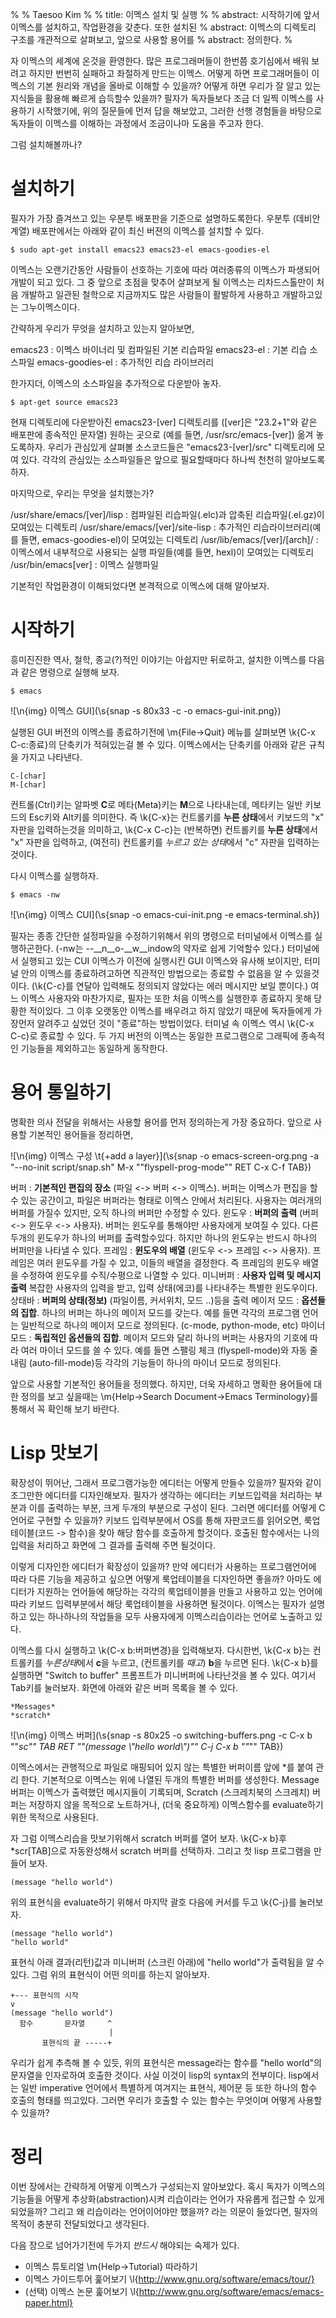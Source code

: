 %
% Taesoo Kim
%
% title: 이멕스 설치 및 실행
%
% abstract: 시작하기에 앞서 이멕스를 설치하고, 작업환경을 갖춘다. 또한 설치된
% abstract: 이멕스의 디렉토리 구조를 개관적으로 살펴보고, 앞으로 사용할 용어를
% abstract: 정의한다.
%

자 이멕스의 세계에 온것을 환영한다. 많은 프로그래머들이 한번쯤 호기심에서 배워
보려고 하지만 번번히 실패하고 좌절하게 만드는 이멕스. 어떻게 하면 프로그래머들이
이멕스의 기본 원리와 개념을 올바로 이해할 수 있을까? 어떻게 하면 우리가 잘 알고
있는 지식들을 활용해 빠르게 습득할수 있을까? 필자가 독자들보다 조금 더 일찍
이멕스를 사용하기 시작했기에, 위의 질문들에 먼저 답을 해보았고, 그러한 선행
경험들을 바탕으로 독자들이 이멕스를 이해하는 과정에서 조금이나마 도움을 주고자
한다.

그럼 설치해볼까나?

# 설치하기

필자가 가장 즐겨쓰고 있는 우분투 배포판을 기준으로 설명하도록한다. 우분투 (데비안
계열) 배포판에서는 아래와 같이 최신 버젼의 이멕스를 설치할 수 있다.

    $ sudo apt-get install emacs23 emacs23-el emacs-goodies-el

이멕스는 오랜기간동안 사람들이 선호하는 기호에 따라 여러종류의 이멕스가 파생되어
개발이 되고 있다. 그 중 앞으로 초점을 맞추어 살펴보게 될 이멕스는 리차드스톨만이
처음 개발하고 일관된 철학으로 지금까지도 많은 사람들이 활발하게 사용하고
개발하고있는 그누이멕스이다.

간략하게 우리가 무엇을 설치하고 있는지 알아보면,

emacs23
:   이멕스 바이너리 및 컴파일된 기본 리습파일
emacs23-el
:   기본 리습 소스파일
emacs-goodies-el
:   추가적인 리습 라이브러리

한가지더, 이멕스의 소스파일을 추가적으로 다운받아 놓자.

    $ apt-get source emacs23
    
현재 디렉토리에 다운받아진 emacs23-[ver] 디렉토리를 ([ver]은 "23.2+1"와 같은
배포판에 종속적인 문자열) 원하는 곳으로 (예를 들면, /usr/src/emacs-[ver]) 옮겨
놓도록하자. 우리가 관심있게 살펴볼 소스코드들은 "emacs23-[ver]/src" 디렉토리에
모여 있다. 각각의 관심있는 소스파일들은 앞으로 필요할때마다 하나씩 천천히
알아보도록하자.

마지막으로, 우리는 무엇을 설치했는가?

/usr/share/emacs/[ver]/lisp
:   컴파일된 리습파일(.elc)과 압축된 리습파일(.el.gz)이 모여있는 디렉토리
/usr/share/emacs/[ver]/site-lisp
:   추가적인 리습라이브러리(예를 들면, emacs-goodies-el)이 모여있는 디렉토리
/usr/lib/emacs/[ver]/[arch]/
:   이멕스에서 내부적으로 사용되는 실행 파일들(예를 들면, hexl)이 모여있는 디렉토리
/usr/bin/emacs[ver]
:   이멕스 실행파일

기본적인 작업환경이 이해되었다면 본격적으로 이멕스에 대해 알아보자.

# 시작하기

흥미진진한 역사, 철학, 종교(?)적인 이야기는 아쉽지만 뒤로하고, 설치한 이멕스를
다음과 같은 명령으로 실행해 보자.

    $ emacs

![\n{img} 이멕스 GUI](\s{snap -s 80x33 -c -o emacs-gui-init.png})

실행된 GUI 버전의 이멕스를 종료하기전에 \m{File->Quit} 메뉴를 살펴보면 \k{C-x
C-c:종료}의 단축키가 적혀있는걸 볼 수 있다. 이멕스에서는 단축키를 아래와 같은 규칙을
가지고 나타낸다.

    C-[char]
    M-[char]

컨트롤(Ctrl)키는 알파벳 **C**로 메타(Meta)키는 **M**으로 나타내는데, 메타키는
일반 키보드의 Esc키와 Alt키를 의미한다. 즉 \k{C-x}는 컨트롤키를 **누른 상태**에서
키보드의 "x" 자판을 입력하는것을 의미하고, \k{C-x C-c}는 (반복하면) 컨트롤키를
**누른 상태**에서 "x" 자판을 입력하고, (여전히) 컨트롤키를 *누르고 있는 상태*에서
"c" 자판을 입력하는것이다.

다시 이멕스를 실행하자. 

    $ emacs -nw

![\n{img} 이멕스 CUI](\s{snap -o emacs-cui-init.png -e emacs-terminal.sh})

필자는 종종 간단한 설정파일을 수정하기위해서 위의 명령으로 터미널에서 이멕스를
실행하곤한다. (-nw는 --__n__o-__w__indow의 약자로 쉽게 기억할수 있다.) 터미널에서
실행되고 있는 CUI 이멕스가 이전에 실행시킨 GUI 이멕스와 유사해 보이지만, 터미널
안의 이멕스를 종료하려고하면 직관적인 방법으로는 종료할 수 없음을 알 수
있을것이다. (\k{C-c}를 연달아 입력해도 정의되지 않았다는 에러 메시지만 보일
뿐이다.) 여느 이멕스 사용자와 마찬가지로, 필자는 또한 처음 이멕스를 실행한후
종료하지 못해 당황한 적이있다. 그 이후 오랫동안 이멕스를 배우려고 하지 않았기
때문에 독자들에게 가장먼저 알려주고 싶었던 것이 "종료"하는 방법이었다. 터미널 속
이멕스 역시 \k{C-x C-c}로 종료할 수 있다. 두 가지 버전의 이멕스는 동일한
프로그램으로 그래픽에 종속적인 기능들을 제외하고는 동일하게 동작한다.

# 용어 통일하기

명확한 의사 전달을 위해서는 사용할 용어를 먼저 정의하는게 가장 중요하다. 앞으로
사용할 기본적인 용어들을 정리하면,

![\n{img} 이멕스 구성 \t{+add a layer}](\s{snap -o emacs-screen-org.png
  -a "--no-init script/snap.sh" M-x "\"flyspell-prog-mode\"" RET C-x C-f TAB})

버퍼
:   **기본적인 편집의 장소** (파일 <-> 버퍼 <-> 이멕스).
    버퍼는 이멕스가 편집을 할 수 있는 공간이고, 파일은 버퍼라는 형태로 이멕스
    안에서 처리된다. 사용자는 여러개의 버퍼를 가질수 있지만, 오직 하나의 버퍼만
    수정할 수 있다. 
윈도우
:   **버퍼의 출력** (버퍼 <-> 윈도우 <-> 사용자).
    버퍼는 윈도우를 통해야만 사용자에게 보여질 수 있다. 다른 두개의 윈도우가
    하나의 버퍼를 출력할수있다. 하지만 하나의 윈도우는 반드시 하나의 버퍼만을
    나타낼 수 있다.
프레임
:   **윈도우의 배열** (윈도우 <-> 프레임 <-> 사용자).
    프레임은 여러 윈도우를 가질 수 있고, 이들의 배열을 결정한다. 즉 프레임의
    윈도우 배열을 수정하여 윈도우를 수직/수평으로 나열할 수 있다.
미니버퍼
:   **사용자 입력 및 메시지 출력**
    복잡한 사용자의 입력을 받고, 입력 상태(에코)를 나타내주는 특별한 윈도우이다.
상태바
:   **버퍼의 상태(정보)** (파일이름, 커서위치, 모드 ..)등을 출력
메이저 모드
:   **옵션들의 집합**. 하나의 버퍼는 하나의 메이저 모드를 갖는다. 예를 들면
    각각의 프로그램 언어는 일반적으로 하나의 메이저 모드로 정의된다. (c-mode,
    python-mode, etc)
마이너 모드
:   **독립적인 옵션들의 집합**. 메이저 모드와 달리 하나의 버퍼는 사용자의 기호에
    따라 여러 마이너 모드를 쓸 수 있다. 예를 들면 스팰링 체크 (flyspell-mode)와 
    자동 줄내림 (auto-fill-mode)등 각각의 기능들이 하나의 마이너 모드로 정의된다.

앞으로 사용할 기본적인 용어들을 정의했다. 하지만, 더욱 자세하고 명확한 용어들에
대한 정의를 보고 싶을때는 \m{Help->Search Document->Emacs Terminology}를 통해서
꼭 확인해 보기 바란다.

# Lisp 맛보기

확장성이 뛰어난, 그래서 프로그램가능한 에디터는 어떻게 만들수 있을까? 필자와 같이
조그만한 에디터를 디자인해보자. 필자가 생각하는 에디터는 키보드입력을 처리하는
부분과 이를 출력하는 부분, 크게 두개의 부분으로 구성이 된다. 그러면 에디터를
어떻게 C언어로 구현할 수 있을까? 키보드 입력부분에서 OS를 통해 자판코드를
읽어오면, 룩업테이블(코드 -> 함수)을 찾아 해당 함수를 호출하게 할것이다. 호출된
함수에서는 나의 입력을 처리하고 화면에 그 결과를 출력해 주면 될것이다.

이렇게 디자인한 에디터가 확장성이 있을까? 만약 에디터가 사용하는 프로그램언어에
따라 다른 기능을 제공하고 싶으면 어떻게 룩업테이블을 디자인하면 좋을까? 아마도
에디터가 지원하는 언어들에 해당하는 각각의 룩업테이블을 만들고 사용하고 있는
언어에 따라 키보드 입력부분에서 해당 룩업테이블을 사용하면 될것이다. 이멕스는
필자가 설명하고 있는 하나하나의 작업들을 모두 사용자에게 이멕스리습이라는 언어로
노출하고 있다. 

이멕스를 다시 실행하고 \k{C-x b:버퍼변경}을 입력해보자. 다시한번, \k{C-x b}는
컨트롤키를 *누른상태*에서 **c**을 누르고, (컨트롤키를 *때고*) **b**을 누르면
된다. \k{C-x b}를 실행하면 "Switch to buffer" 프롬프트가 미니버퍼에 나타난것을
볼 수 있다. 여기서 Tab키를 눌러보자. 화면에 아래와 같은 버퍼 목록을 볼 수 있다.

    *Messages*
    *scratch*

![\n{img} 이멕스 버퍼](\s{snap -s 80x25 -o switching-buffers.png -c 
   C-x b "\"*sc\"" TAB RET "\"(message \\\"hello world\\\")\"" 
   C-j C-x b "\"*\"" TAB})

이멕스에서는 관행적으로 파일로 매핑되어 있지 않는 특별한 버퍼이름 앞에 \*를 붙여
관리 한다. 기본적으로 이멕스는 위에 나열된 두개의 특별한 버퍼를 생성한다.
Message 버퍼는 이멕스가 출력했던 메시지들이 기록되며, Scratch (스크레치북의
스크레치) 버퍼는 저장하지 않을 목적으로 노트하거나, (더욱 중요하게) 이멕스함수를 
evaluate하기 위한 목적으로 사용된다.

자 그럼 이멕스리습을 맛보기위해서 scratch 버퍼를 열어 보자. \k{C-x b}후
\*scr[TAB]으로 자동완성해서 scratch 버퍼를 선택하자. 그리고 첫 lisp 프로그램을
만들어 보자.

~~~~~~~~~~~~~~~~~~~~~~~~~~~~~~~~~~~~~~~~~~~~~~~~~~~~~~~~~~~ {.scheme}
(message "hello world")
~~~~~~~~~~~~~~~~~~~~~~~~~~~~~~~~~~~~~~~~~~~~~~~~~~~~~~~~~~~~~~~~~~~~

위의 표현식을 evaluate하기 위해서 마지막 괄호 다음에 커서를 두고 \k{C-j}를
눌러보자.

~~~~~~~~~~~~~~~~~~~~~~~~~~~~~~~~~~~~~~~~~~~~~~~~~~~~~~~~~~~ {.scheme}
(message "hello world")
"hello world"
~~~~~~~~~~~~~~~~~~~~~~~~~~~~~~~~~~~~~~~~~~~~~~~~~~~~~~~~~~~~~~~~~~~~

표현식 아래 결과(리턴)값과 미니버퍼 (스크린 아래)에 "hello world"가 출력됨을 알
수 있다. 그럼 위의 표현식이 어떤 의미를 하는지 알아보자.

    +--- 표현식의 시작
    v
    (message "hello world")
      함수       문자열     ^
                          |
           표현식의 끝 -----+

우리가 쉽게 추측해 볼 수 있듯, 위의 표현식은 message라는 함수를 "hello world"의
문자열을 인자로하여 호출한 것이다. 사실 이것이 lisp의
syntax의 전부이다. lisp에서는 일반 imperative 언어에서 특별하게 여겨지는 표현식,
제어문 등 또한 하나의 함수 호출의 형태를 띄고있다. 그러면 우리가 호출할 수 있는
함수는 무엇이며 어떻게 사용할 수 있을까?

# 정리

이번 장에서는 간략하게 어떻게 이멕스가 구성되는지 알아보았다. 혹시 독자가 이멕스의
기능들을 어떻게 추상화(abstraction)시켜 리습이라는 언어가 자유롭게 접근할 수 있게
되었을까? 그리고 왜 리습이라는 언어이어야만 했을까? 라는 의문이 들었다면, 필자의
목적이 충분히 전달되었다고 생각된다.

다음 장으로 넘어가기전에 두가지 *반드시* 해야되는 숙제가 있다.

 - 이멕스 튜토리얼 \m{Help->Tutorial} 따라하기
 - 이멕스 가이드투어 훑어보기 \l{http://www.gnu.org/software/emacs/tour/}
 - (선택) 이멕스 논문 훑어보기 \l{http://www.gnu.org/software/emacs/emacs-paper.html}
